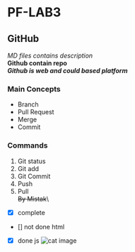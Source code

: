 # PF-LAB3
## GitHub
*MD files contains description*\
**Github contain repo**\
***Github is web and could based platform***
### Main Concepts
* Branch
* Pull Request
* Merge
* Commit
### Commands
1. Git status
2. Git add
3. Git Commit
4. Push
5. Pull\
~~By Mistak~~\
- [x] complete
- [] not done html
- [x] done js
![cat image](https://i.natgeofe.com/n/548467d8-c5f1-4551-9f58-6817a8d2c45e/NationalGeographic_2572187_16x9.jpg?w=1200)
